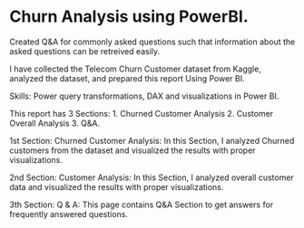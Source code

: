 # Churn Analysis using PowerBI.

Created Q&A for commonly asked questions such that information about the asked questions can be retreived easily.

I have collected the Telecom Churn Customer dataset from Kaggle, analyzed the dataset, and prepared this report Using Power BI.

Skills: Power query transformations, DAX and visualizations in Power BI.

This report has 3 Sections: 1. Churned Customer Analysis 2. Customer Overall Analysis 3. Q&A.

1st Section: Churned Customer Analysis: In this Section, I analyzed Churned customers from the dataset and visualized the results with proper visualizations.

2nd Section: Customer Analysis: In this Section, I analyzed overall customer data and visualized the results with proper visualizations.

3th Section: Q & A: This page contains Q&A Section to get answers for frequently answered questions.
